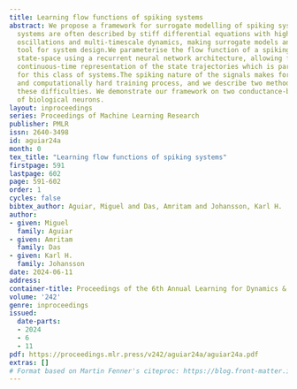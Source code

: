 ```yaml
---
title: Learning flow functions of spiking systems
abstract: We propose a framework for surrogate modelling of spiking systems. These
  systems are often described by stiff differential equations with high-amplitude
  oscillations and multi-timescale dynamics, making surrogate models an attractive
  tool for system design.We parameterise the flow function of a spiking system in
  state-space using a recurrent neural network architecture, allowing for a direct
  continuous-time representation of the state trajectories which is particularly advantageous
  for this class of systems.The spiking nature of the signals makes for a data-heavy
  and computationally hard training process, and we describe two methods to mitigate
  these difficulties. We demonstrate our framework on two conductance-based models
  of biological neurons.
layout: inproceedings
series: Proceedings of Machine Learning Research
publisher: PMLR
issn: 2640-3498
id: aguiar24a
month: 0
tex_title: "Learning flow functions of spiking systems"
firstpage: 591
lastpage: 602
page: 591-602
order: 1
cycles: false
bibtex_author: Aguiar, Miguel and Das, Amritam and Johansson, Karl H.
author:
- given: Miguel
  family: Aguiar
- given: Amritam
  family: Das
- given: Karl H.
  family: Johansson
date: 2024-06-11
address:
container-title: Proceedings of the 6th Annual Learning for Dynamics & Control Conference
volume: '242'
genre: inproceedings
issued:
  date-parts:
  - 2024
  - 6
  - 11
pdf: https://proceedings.mlr.press/v242/aguiar24a/aguiar24a.pdf
extras: []
# Format based on Martin Fenner's citeproc: https://blog.front-matter.io/posts/citeproc-yaml-for-bibliographies/
---
```

